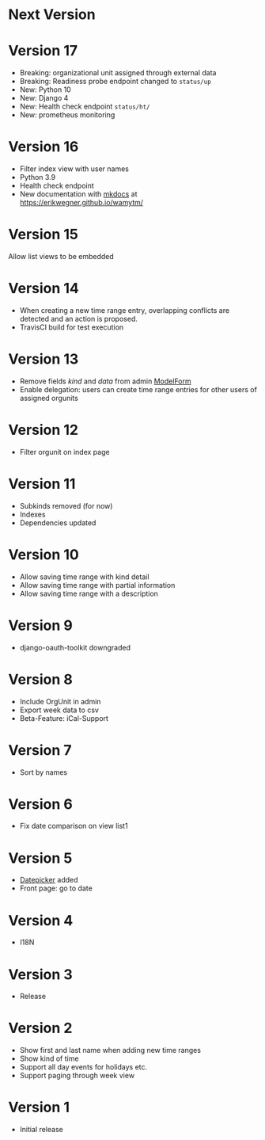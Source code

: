 # Next Version

# Version 17

* Breaking: organizational unit assigned through external data
* Breaking: Readiness probe endpoint changed to `status/up`
* New: Python 10
* New: Django 4
* New: Health check endpoint `status/ht/`
* New: prometheus monitoring

# Version 16

* Filter index view with user names
* Python 3.9
* Health check endpoint
* New documentation with [mkdocs](https://www.mkdocs.org/) at https://erikwegner.github.io/wamytm/

# Version 15

Allow list views to be embedded

# Version 14

  * When creating a new time range entry, overlapping conflicts are detected and an action is proposed.
  * TravisCI build for test execution

# Version 13

  * Remove fields _kind_ and _data_ from admin [ModelForm](https://docs.djangoproject.com/en/dev/topics/forms/modelforms/)
  * Enable delegation: users can create time range entries for other users of assigned orgunits

# Version 12

  * Filter orgunit on index page

# Version 11 

  * Subkinds removed (for now)
  * Indexes
  * Dependencies updated

# Version 10 

  * Allow saving time range with kind detail
  * Allow saving time range with partial information
  * Allow saving time range with a description

# Version 9 

  * django-oauth-toolkit downgraded

# Version 8

  * Include OrgUnit in admin
  * Export week data to csv
  * Beta-Feature: iCal-Support

# Version 7 

 * Sort by names

# Version 6

 * Fix date comparison on view list1

# Version 5

  * [Datepicker](https://github.com/uxsolutions/bootstrap-datepicker) added
  * Front page: go to date

# Version 4

  * I18N

# Version 3

  * Release

# Version 2

  * Show first and last name when adding new time ranges
  * Show kind of time
  * Support all day events for holidays etc.
  * Support paging through week view

# Version 1

   * Initial release
